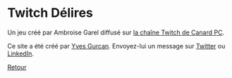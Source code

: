 # Twitch Délires

Un jeu créé par Ambroise Garel diffusé sur [la chaîne Twitch de Canard PC](https://www.twitch.tv/canardpc).

Ce site a été créé par [Yves Gurcan](https://yvesgurcan.com). Envoyez-lui un message sur [Twitter](https://twitter.com/YvesGurcanFR) ou [LinkedIn](https://www.linkedin.com/in/yvesgurcan/).

[Retour](/README.md)
